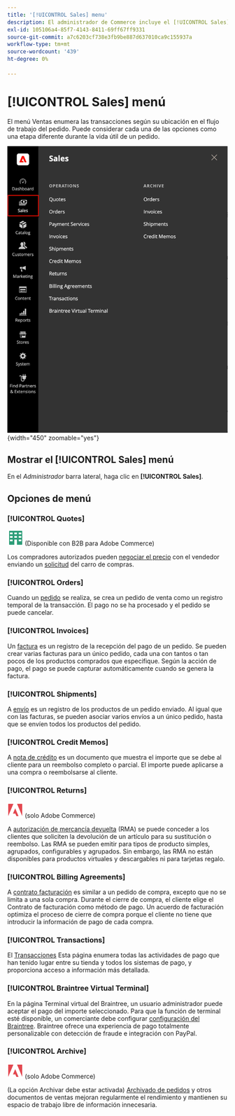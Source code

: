 ```yaml
---
title: '[!UICONTROL Sales] menu'
description: El administrador de Commerce incluye el [!UICONTROL Sales] , que proporciona acceso a las herramientas para trabajar con pedidos según su ubicación en el flujo de trabajo.
exl-id: 105106a4-85f7-4143-8411-69ff67ff9331
source-git-commit: a7c6203cf738e3fb9be887d637010ca9c155937a
workflow-type: tm+mt
source-wordcount: '439'
ht-degree: 0%

---
```


# [!UICONTROL Sales] menú

El menú Ventas enumera las transacciones según su ubicación en el flujo de trabajo del pedido. Puede considerar cada una de las opciones como una etapa diferente durante la vida útil de un pedido.

![Menú Ventas](./assets/admin-menu-sales.png){width="450" zoomable="yes"}

## Mostrar el [!UICONTROL Sales] menú

En el _Administrador_ barra lateral, haga clic en **[!UICONTROL Sales]**.

## Opciones de menú

### [!UICONTROL Quotes]

![B2B para Adobe Commerce](../assets/b2b.svg) (Disponible con B2B para Adobe Commerce)

Los compradores autorizados pueden [negociar el precio](../b2b/quotes.md) con el vendedor enviando un [solicitud](../b2b/quote-request.md) del carro de compras.

### [!UICONTROL Orders]

Cuando un [pedido](orders.md) se realiza, se crea un pedido de venta como un registro temporal de la transacción. El pago no se ha procesado y el pedido se puede cancelar.

### [!UICONTROL Invoices]

Un [factura](invoices.md) es un registro de la recepción del pago de un pedido. Se pueden crear varias facturas para un único pedido, cada una con tantos o tan pocos de los productos comprados que especifique. Según la acción de pago, el pago se puede capturar automáticamente cuando se genera la factura.

### [!UICONTROL Shipments]

A [envío](shipments.md) es un registro de los productos de un pedido enviado. Al igual que con las facturas, se pueden asociar varios envíos a un único pedido, hasta que se envíen todos los productos del pedido.

### [!UICONTROL Credit Memos]

A [nota de crédito](credit-memos.md) es un documento que muestra el importe que se debe al cliente para un reembolso completo o parcial. El importe puede aplicarse a una compra o reembolsarse al cliente.

### [!UICONTROL Returns]

![Adobe Commerce](../assets/adobe-logo.svg) (solo Adobe Commerce)

A [autorización de mercancía devuelta](returns.md) (RMA) se puede conceder a los clientes que soliciten la devolución de un artículo para su sustitución o reembolso. Las RMA se pueden emitir para tipos de producto simples, agrupados, configurables y agrupados. Sin embargo, las RMA no están disponibles para productos virtuales y descargables ni para tarjetas regalo.

### [!UICONTROL Billing Agreements]

A [contrato facturación](paypal-billing-agreements.md) es similar a un pedido de compra, excepto que no se limita a una sola compra. Durante el cierre de compra, el cliente elige el Contrato de facturación como método de pago. Un acuerdo de facturación optimiza el proceso de cierre de compra porque el cliente no tiene que introducir la información de pago de cada compra.

### [!UICONTROL Transactions]

El [Transacciones](transactions.md) Esta página enumera todas las actividades de pago que han tenido lugar entre su tienda y todos los sistemas de pago, y proporciona acceso a información más detallada.

### [!UICONTROL Braintree Virtual Terminal]

En la página Terminal virtual del Braintree, un usuario administrador puede aceptar el pago del importe seleccionado. Para que la función de terminal esté disponible, un comerciante debe configurar [configuración del Braintree](braintree.md). Braintree ofrece una experiencia de pago totalmente personalizable con detección de fraude e integración con PayPal.

### [!UICONTROL Archive]

![Adobe Commerce](../assets/adobe-logo.svg) (solo Adobe Commerce)

(La opción Archivar debe estar activada) [Archivado de pedidos](order-archive.md) y otros documentos de ventas mejoran regularmente el rendimiento y mantienen su espacio de trabajo libre de información innecesaria.
